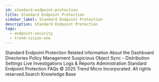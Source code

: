 ```yaml
---
id: standard-endpoint-protection
title: Standard Endpoint Protection
sidebar_label: Standard Endpoint Protection
description: Standard Endpoint Protection
tags:
  - endpoint-security
  - trend-vision-one
---
```


 Standard Endpoint Protection Related information About the Dashboard Directories Policy Management Suspicious Object Sync - Distribution Settings Live Investigations Logs & Reports Administration Standard Endpoint Protection FAQs © 2025 Trend Micro Incorporated. All rights reserved.Search Knowledge Base